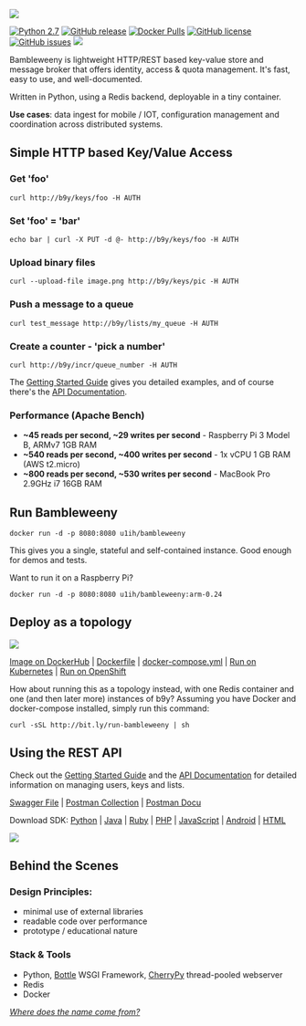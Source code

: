 ![](https://raw.githubusercontent.com/u1i/bambleweeny/master/img/bwy2.png)

[![Python 2.7](https://img.shields.io/badge/python-2.7-blue.svg)](https://www.python.org/downloads/release/python-270/) [![GitHub release](https://img.shields.io/github/release/u1i/bambleweeny.svg)](https://GitHub.com/u1i/bambleweeny/releases) [![Docker Pulls](https://img.shields.io/badge/dynamic/json.svg?label=Docker%20Pulls&url=https%3A%2F%2Fhub.docker.com%2Fv2%2Frepositories%2Fu1ih%2Fbambleweeny%2F&query=$.pull_count&colorB=2)](https://hub.docker.com/r/u1ih/bambleweeny/) [![GitHub license](https://img.shields.io/github/license/u1i/bambleweeny.svg)](https://github.com/u1i/bambleweeny/blob/master/LICENSE) [![GitHub issues](https://img.shields.io/github/issues/u1i/bambleweeny.svg)](https://GitHub.com/u1i/bambleweeny/issues/) ![](https://img.shields.io/swagger/valid/2.0/https/raw.githubusercontent.com/u1i/bambleweeny/master/swagger.json.svg)

Bambleweeny is lightweight HTTP/REST based key-value store and message broker that offers identity, access & quota management. It's fast, easy to use, and well-documented.

Written in Python, using a Redis backend, deployable in a tiny container.

**Use cases**: data ingest for mobile / IOT, configuration management and coordination across distributed systems.

## Simple HTTP based Key/Value Access

### Get 'foo'

`curl http://b9y/keys/foo -H AUTH`

### Set 'foo' = 'bar'

`echo bar | curl -X PUT -d @- http://b9y/keys/foo -H AUTH`

### Upload binary files

`curl --upload-file image.png http://b9y/keys/pic -H AUTH`

### Push a message to a queue

`curl test_message http://b9y/lists/my_queue -H AUTH`

### Create a counter - 'pick a number'

`curl http://b9y/incr/queue_number -H AUTH`

The [Getting Started Guide](GettingStarted.md) gives you detailed examples, and of course there's the [API Documentation](http://bambleweeny.sotong.io/).

### Performance (Apache Bench)

* **~45 reads per second, ~29 writes per second** - Raspberry Pi 3 Model B, ARMv7 1GB RAM
* **~540 reads per second, ~400 writes per second** - 1x vCPU 1 GB RAM (AWS t2.micro)
* **~800 reads per second, ~530 writes per second** - MacBook Pro 2.9GHz i7 16GB RAM

## Run Bambleweeny

`docker run -d -p 8080:8080 u1ih/bambleweeny`

This gives you a single, stateful and self-contained instance. Good enough for demos and tests.

Want to run it on a Raspberry Pi?

`docker run -d -p 8080:8080 u1ih/bambleweeny:arm-0.24`

## Deploy as a topology

![](https://raw.githubusercontent.com/u1i/bambleweeny/master/img/b9yms2.png)

[Image on DockerHub](https://hub.docker.com/r/u1ih/bambleweeny/tags/) | [Dockerfile](Dockerfile) | [docker-compose.yml](docker-compose.yml) | [Run on Kubernetes](kube-run.sh) | [Run on OpenShift](openshift-run.sh)

How about running this as a topology instead, with one Redis container and one (and then later more) instances of b9y? Assuming you have Docker and docker-compose installed, simply run this command:

`curl -sSL http://bit.ly/run-bambleweeny | sh`

## Using the REST API

Check out the [Getting Started Guide](GettingStarted.md) and the [API Documentation](http://bambleweeny.sotong.io/) for detailed information on managing users, keys and lists.

 [Swagger File](https://raw.githubusercontent.com/u1i/bambleweeny/master/swagger.json) | [Postman Collection](docs/postman_collection.json) | [Postman Docu](https://documenter.getpostman.com/view/1926148/RWaKT8rF)

Download SDK: [Python](https://github.com/u1i/bambleweeny/raw/master/sdk/python.zip) | [Java](https://github.com/u1i/bambleweeny/raw/master/sdk/java.zip) | [Ruby](https://github.com/u1i/bambleweeny/raw/master/sdk/ruby.zip) | [PHP](https://github.com/u1i/bambleweeny/raw/master/sdk/php.zip) | [JavaScript](https://github.com/u1i/bambleweeny/raw/master/sdk/javascript.zip) | [Android](https://github.com/u1i/bambleweeny/raw/master/sdk/android.zip) | [HTML](https://github.com/u1i/bambleweeny/raw/master/sdk/html.zip)

[![](https://raw.githubusercontent.com/u1i/bambleweeny/master/img/crud4.png)](http://bambleweeny.sotong.io/)


## Behind the Scenes
### Design Principles:

* minimal use of external libraries
* readable code over performance
* prototype / educational nature

### Stack & Tools

* Python, [Bottle](https://bottlepy.org/) WSGI Framework, [CherryPy](http://cherrypy.org/) thread-pooled webserver
* Redis
* Docker

*[Where does the name come from?](http://hitchhikers.wikia.com/wiki/Bambleweeny_57_Submeson_Brain)*
